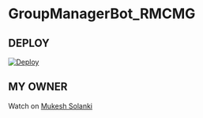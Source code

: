 # GroupManagerBot_RMCMG

## DEPLOY
[![Deploy](https://www.herokucdn.com/deploy/button.svg)](https://heroku.com/deploy?template=https://github.com/emmamillerofficial/GroupManagerBot_RMCMG.git)

## MY OWNER
Watch on [Mukesh Solanki](https://t.me/mkspali)

